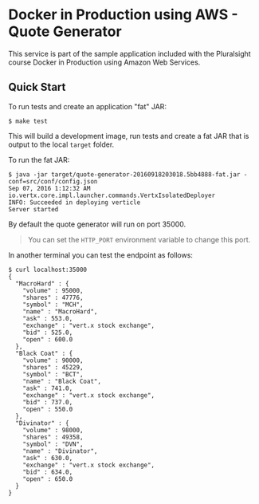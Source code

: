# Docker in Production using AWS - Quote Generator

This service is part of the sample application included with the Pluralsight course Docker in Production using Amazon Web Services.

## Quick Start

To run tests and create an application "fat" JAR:

```
$ make test
```

This will build a development image, run tests and create a fat JAR that is output to the local `target` folder.

To run the fat JAR:

```
$ java -jar target/quote-generator-20160918203018.5bb4888-fat.jar -conf=src/conf/config.json
Sep 07, 2016 1:12:32 AM io.vertx.core.impl.launcher.commands.VertxIsolatedDeployer
INFO: Succeeded in deploying verticle
Server started

```

By default the quote generator will run on port 35000.  

> You can set the `HTTP_PORT` environment variable to change this port.

In another terminal you can test the endpoint as follows:

```
$ curl localhost:35000
{
  "MacroHard" : {
    "volume" : 95000,
    "shares" : 47776,
    "symbol" : "MCH",
    "name" : "MacroHard",
    "ask" : 553.0,
    "exchange" : "vert.x stock exchange",
    "bid" : 525.0,
    "open" : 600.0
  },
  "Black Coat" : {
    "volume" : 90000,
    "shares" : 45229,
    "symbol" : "BCT",
    "name" : "Black Coat",
    "ask" : 741.0,
    "exchange" : "vert.x stock exchange",
    "bid" : 737.0,
    "open" : 550.0
  },
  "Divinator" : {
    "volume" : 98000,
    "shares" : 49358,
    "symbol" : "DVN",
    "name" : "Divinator",
    "ask" : 630.0,
    "exchange" : "vert.x stock exchange",
    "bid" : 634.0,
    "open" : 650.0
  }
}
```